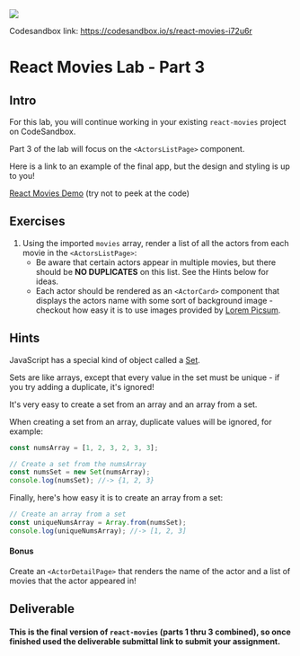 <img src="https://images.unsplash.com/photo-1542204165-65bf26472b9b?ixid=MnwxMjA3fDB8MHxwaG90by1wYWdlfHx8fGVufDB8fHx8&ixlib=rb-1.2.1&auto=format&fit=crop&w=1267&q=80">

Codesandbox link: https://codesandbox.io/s/react-movies-i72u6r

# React Movies Lab - Part 3

## Intro

For this lab, you will continue working in your existing `react-movies` project on CodeSandbox.

Part 3 of the lab will focus on the `<ActorsListPage>` component.

Here is a link to an example of the final app, but the design and styling is up to you!

[React Movies Demo](https://2i5en.csb.app/) (try not to peek at the code)

## Exercises

1. Using the imported `movies` array, render a list of all the actors from each movie in the `<ActorsListPage>`:
   - Be aware that certain actors appear in multiple movies, but there should be **NO DUPLICATES** on this list. See the Hints below for ideas.
   - Each actor should be rendered as an `<ActorCard>` component that displays the actors name with some sort of background image - checkout how easy it is to use images provided by [Lorem Picsum](https://picsum.photos/).

## Hints

JavaScript has a special kind of object called a [Set](https://developer.mozilla.org/en-US/docs/Web/JavaScript/Reference/Global_Objects/Set).

Sets are like arrays, except that every value in the set must be unique - if you try adding a duplicate, it's ignored!

It's very easy to create a set from an array and an array from a set.

When creating a set from an array, duplicate values will be ignored, for example:

```js
const numsArray = [1, 2, 3, 2, 3, 3];

// Create a set from the numsArray
const numsSet = new Set(numsArray);
console.log(numsSet); //-> {1, 2, 3}
```

Finally, here's how easy it is to create an array from a set:

```js
// Create an array from a set
const uniqueNumsArray = Array.from(numsSet);
console.log(uniqueNumsArray); //-> [1, 2, 3]
```

#### Bonus

Create an `<ActorDetailPage>` that renders the name of the actor and a list of movies that the actor appeared in!

## Deliverable

#### This is the final version of `react-movies` (parts 1 thru 3 combined), so once finished used the deliverable submittal link to submit your assignment.

